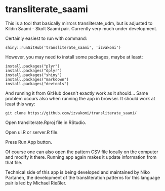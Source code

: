 # transliterate_saami
This is a tool that basically mirrors transliterate_udm, but is adjusted to Kildin Saami - Skolt Saami pair. Currently very much under development.

Certainly easiest to run with command:

    shiny::runGitHub('transliterate_saami', 'izvakomi')

However, you may need to install some packages, maybe at least:

    install.packages("plyr")
    install.packages("dplyr")
    install.packages("shiny")
    install.packages("markdown")
    install.packages("devtools")

And running it from GitHub doesn't exactly work as it should... Same problem occurs also when running the app in browser. It should work at least this way:

    git clone https://github.com/izvakomi/transliterate_saami/

Open transliterate.Rproj file in RStudio.

Open ui.R or server.R file.

Press Run App button.

Of course one can also open the pattern CSV file locally on the computer and modify it there. Running app again makes it update information from that file.

Technical side of this app is being developed and maintained by Niko Partanen, the development of the transliteration patterns for this language pair is led by Michael Rießler.
